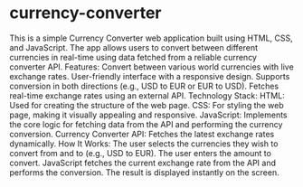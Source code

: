 # currency-converter
This is a simple Currency Converter web application built using HTML, CSS, and JavaScript. The app allows users to convert between different currencies in real-time using data fetched from a reliable currency converter API.
Features:
Convert between various world currencies with live exchange rates.
User-friendly interface with a responsive design.
Supports conversion in both directions (e.g., USD to EUR or EUR to USD).
Fetches real-time exchange rates using an external API.
Technology Stack:
HTML: Used for creating the structure of the web page.
CSS: For styling the web page, making it visually appealing and responsive.
JavaScript: Implements the core logic for fetching data from the API and performing the currency conversion.
Currency Converter API: Fetches the latest exchange rates dynamically.
How It Works:
The user selects the currencies they wish to convert from and to (e.g., USD to EUR).
The user enters the amount to convert.
JavaScript fetches the current exchange rate from the API and performs the conversion.
The result is displayed instantly on the screen.
